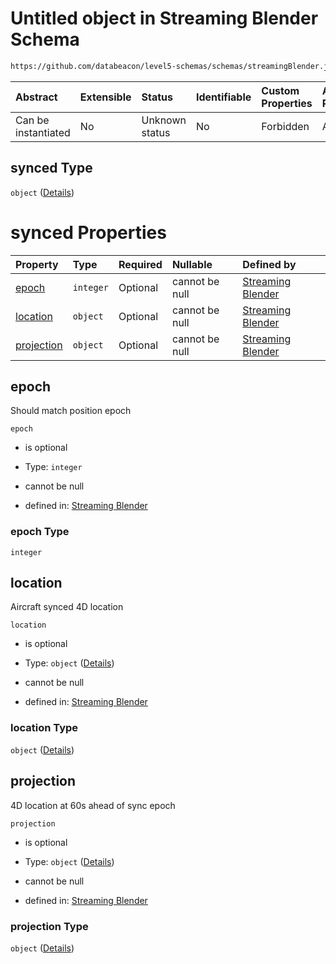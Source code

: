 # Untitled object in Streaming Blender Schema

```txt
https://github.com/databeacon/level5-schemas/schemas/streamingBlender.json#/properties/flights/properties/synced
```



| Abstract            | Extensible | Status         | Identifiable | Custom Properties | Additional Properties | Access Restrictions | Defined In                                                                 |
| :------------------ | :--------- | :------------- | :----------- | :---------------- | :-------------------- | :------------------ | :------------------------------------------------------------------------- |
| Can be instantiated | No         | Unknown status | No           | Forbidden         | Allowed               | none                | [blender.schema.json\*](../out/blender.schema.json "open original schema") |

## synced Type

`object` ([Details](blender-properties-flights-properties-synced.md))

# synced Properties

| Property                  | Type      | Required | Nullable       | Defined by                                                                                                                                                                                                                          |
| :------------------------ | :-------- | :------- | :------------- | :---------------------------------------------------------------------------------------------------------------------------------------------------------------------------------------------------------------------------------- |
| [epoch](#epoch)           | `integer` | Optional | cannot be null | [Streaming Blender](blender-properties-flights-properties-synced-properties-epoch.md "https://github.com/databeacon/level5-schemas/schemas/streamingBlender.json#/properties/flights/properties/synced/properties/epoch")           |
| [location](#location)     | `object`  | Optional | cannot be null | [Streaming Blender](blender-properties-flights-properties-synced-properties-location.md "https://github.com/databeacon/level5-schemas/schemas/streamingBlender.json#/properties/flights/properties/synced/properties/location")     |
| [projection](#projection) | `object`  | Optional | cannot be null | [Streaming Blender](blender-properties-flights-properties-synced-properties-projection.md "https://github.com/databeacon/level5-schemas/schemas/streamingBlender.json#/properties/flights/properties/synced/properties/projection") |

## epoch

Should match position epoch

`epoch`

*   is optional

*   Type: `integer`

*   cannot be null

*   defined in: [Streaming Blender](blender-properties-flights-properties-synced-properties-epoch.md "https://github.com/databeacon/level5-schemas/schemas/streamingBlender.json#/properties/flights/properties/synced/properties/epoch")

### epoch Type

`integer`

## location

Aircraft synced 4D location

`location`

*   is optional

*   Type: `object` ([Details](blender-properties-flights-properties-synced-properties-location.md))

*   cannot be null

*   defined in: [Streaming Blender](blender-properties-flights-properties-synced-properties-location.md "https://github.com/databeacon/level5-schemas/schemas/streamingBlender.json#/properties/flights/properties/synced/properties/location")

### location Type

`object` ([Details](blender-properties-flights-properties-synced-properties-location.md))

## projection

4D location at 60s ahead of sync epoch

`projection`

*   is optional

*   Type: `object` ([Details](blender-properties-flights-properties-synced-properties-projection.md))

*   cannot be null

*   defined in: [Streaming Blender](blender-properties-flights-properties-synced-properties-projection.md "https://github.com/databeacon/level5-schemas/schemas/streamingBlender.json#/properties/flights/properties/synced/properties/projection")

### projection Type

`object` ([Details](blender-properties-flights-properties-synced-properties-projection.md))
